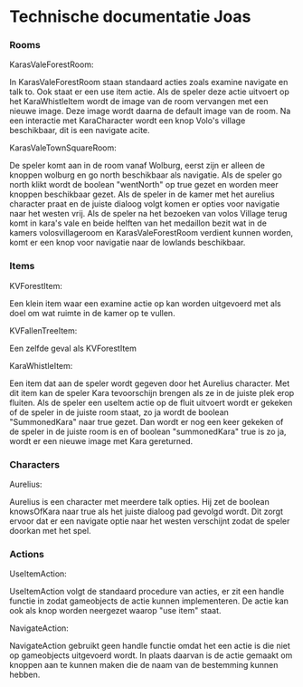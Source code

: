 # Technische documentatie Joas

### Rooms

KarasValeForestRoom:

In KarasValeForestRoom staan standaard acties zoals examine navigate en talk to. Ook staat er een use item actie. Als de speler deze actie uitvoert op het KaraWhistleItem wordt de image van de room vervangen met een nieuwe image. Deze image wordt daarna de default image van de room. Na een interactie met KaraCharacter wordt een knop Volo's village beschikbaar, dit is een navigate acite.

KarasValeTownSquareRoom:

De speler komt aan in de room vanaf Wolburg, eerst zijn er alleen de knoppen wolburg en go north beschikbaar als navigatie.
Als de speler go north klikt wordt de boolean "wentNorth" op true gezet en worden meer knoppen beschikbaar gezet. Als de speler in de kamer met het aurelius character praat en de juiste dialoog volgt komen er opties voor navigatie naar het westen vrij. Als de speler na het bezoeken van volos Village terug komt in kara's vale en beide helften van het medaillon bezit wat in de kamers volosvillageroom en KarasValeForestRoom verdient kunnen worden, komt er een knop voor navigatie naar de lowlands beschikbaar.

### Items

KVForestItem:

Een klein item waar een examine actie op kan worden uitgevoerd met als doel om wat ruimte in de kamer op te vullen.

KVFallenTreeItem:

Een zelfde geval als KVForestItem

KaraWhistleItem:

Een item dat aan de speler wordt gegeven door het Aurelius character. Met dit item kan de speler Kara tevoorschijn brengen als ze in de juiste plek erop fluiten. Als de speler een useItem actie op de fluit uitvoert wordt er gekeken of de speler in de juiste room staat, zo ja wordt de boolean "SummonedKara" naar true gezet. Dan wordt er nog een keer gekeken of de speler in de juiste room is en of boolean "summonedKara" true is zo ja, wordt er een nieuwe image met Kara gereturned.

### Characters

Aurelius:

Aurelius is een character met meerdere talk opties. Hij zet de boolean knowsOfKara naar true als het juiste dialoog pad gevolgd wordt. Dit zorgt ervoor dat er een navigate optie naar het westen verschijnt zodat de speler doorkan met het spel.

### Actions

UseItemAction:

UseItemAction volgt de standaard procedure van acties, er zit een handle functie in zodat gameobjects de actie kunnen implementeren. De actie kan ook als knop worden neergezet waarop "use item" staat.

NavigateAction:

NavigateAction gebruikt geen handle functie omdat het een actie is die niet op gameobjects uitgevoerd wordt. In plaats daarvan is de actie gemaakt om knoppen aan te kunnen maken die de naam van de bestemming kunnen hebben.
